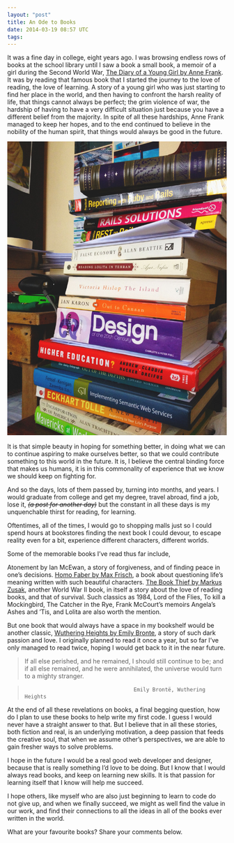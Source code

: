 ```yaml
---
layout: "post"
title: An Ode to Books
date: 2014-03-19 08:57 UTC
tags: 
---
```




It was a fine day in college, eight years ago. I was browsing endless rows of books at the school library until I saw a book a small book, a memoir of a girl during the Second World War, [The Diary of a Young Girl by Anne Frank](http://www.amazon.com/Anne-Frank-Diary-Young-Girl/dp/0553296981/ref=sr_1_1?ie=UTF8&qid=1395219548&sr=8-1&keywords=diary+of+a+young+girl). It was by reading that famous book that I started the journey to the love of reading, the love of learning. A story of a young girl who was just starting to find her place in the world, and then having to confront the harsh reality of life, that things cannot always be perfect; the grim violence of war, the hardship of having to have a very difficult situation just because you have a different belief from the majority. In spite of all these hardships, Anne Frank managed to keep her hopes, and to the end continued to believe in the nobility of the human spirit, that things would always be good in the future.

![My Books][1]

It is that simple beauty in hoping for something better, in doing what we can to continue aspiring to make ourselves better, so that we could contribute something to this world in the future. It is, I believe the central binding force that makes us humans, it is in this commonality of experience that we know we should keep on fighting for.

And so the days, lots of them passed by, turning into months, and years. I would graduate from college and get my degree, travel abroad, find a job, lose it, ~~_(a post for another day)_~~ but the constant in all these days is my unquenchable thirst for reading, for learning.

Oftentimes, all of the times, I would go to shopping malls just so I could spend hours at bookstores finding the next book I could devour, to escape reality even for a bit, experience different characters, different worlds.

Some of the memorable books I’ve read thus far include, 

Atonement by Ian McEwan, a story of forgiveness, and of finding peace in one’s decisions. 
[Homo Faber by Max Frisch](http://www.amazon.com/Homo-Faber-Report-Max-Frisch/dp/0156421356/ref=sr_1_1?ie=UTF8&qid=1395221935&sr=8-1&keywords=homo+faber), a book about questioning life’s meaning written with such beautiful characters. 
[The Book Thief by Markus Zusak](http://www.amazon.com/The-Book-Thief-Markus-Zusak/dp/0375842209/ref=sr_1_1?ie=UTF8&qid=1395222054&sr=8-1&keywords=the+book+thief), another World War II book, in itself a story about the love of reading books, and that of survival.
Such classics as 1984, Lord of the Flies, To kill a Mockingbird, The Catcher in the Rye, Frank McCourt’s memoirs Angela’s Ashes and ’Tis, and Lolita are also worth the mention.

But one book that would always have a space in my bookshelf would be another classic, [Wuthering Heights by Emily Bronte](http://www.amazon.com/Wuthering-Heights-Emily-Bronte/dp/1494987554/ref=sr_1_2?ie=UTF8&qid=1395233322&sr=8-2&keywords=wuthering+heights), a story of such dark passion and love. I originally planned to read it once a year, but so far I’ve only managed to read twice, hoping I would get back to it in the near future.

>If all else perished, and he remained, I should still continue to be; and if all else 
>remained, and he were annihilated, the universe would turn to a mighty stranger.

>                                        Emily Brontë, Wuthering Heights 

At the end of all these revelations on books, a final begging question, how do I plan to use these books to help write my first code. I guess I would never have a straight answer to that. But I believe that in all these stories, both fiction and real, is an underlying motivation, a deep passion that feeds the creative soul, that when we assume other’s perspectives, we are able to gain fresher ways to solve problems.

I hope in the future I would be a real good web developer and designer, because that is really something I’d love to be doing. But I know that I would always read books, and keep on learning new skills. It is that passion for learning itself that I know will help me succeed.

I hope others, like myself who are also just beginning to learn to code do not give up, and when we finally succeed, we might as well find the value in our work, and find their connections to all the ideas in all of the books ever written in the world.

What are your favourite books? Share your comments below.

[1]: /img/books2.jpg "My Books"